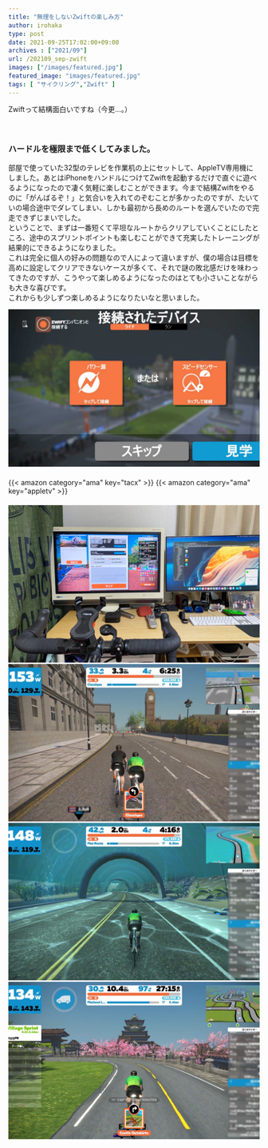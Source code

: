 ```yaml
---
title: "無理をしないZwiftの楽しみ方"
author: irohaka
type: post
date: 2021-09-25T17:02:00+09:00
archives : ["2021/09"]
url: /202109_sep-zwift
images: ["/images/featured.jpg"]
featured_image: "images/featured.jpg"
tags: [ "サイクリング","Zwift" ]
---
```


Zwiftって結構面白いですね（今更…。）    
<!--more-->
　  

### ハードルを極限まで低くしてみました。
部屋で使っていた32型のテレビを作業机の上にセットして、AppleTV専用機にしました。あとはiPhoneをハンドルにつけてZwiftを起動するだけで直ぐに遊べるようになったので凄く気軽に楽しむことができます。今まで結構Zwiftをやるのに「がんばるぞ！」と気合いを入れてのぞむことが多かったのですが、たいていの場合途中でダレてしまい、しかも最初から長めのルートを選んでいたので完走できずじまいでした。  
ということで、まずは一番短くて平坦なルートからクリアしていくことにしたところ、途中のスプリントポイントも楽しむことができて充実したトレーニングが結果的にできるようになりました。  
これは完全に個人の好みの問題なので人によって違いますが、僕の場合は目標を高めに設定してクリアできないケースが多くて、それで謎の敗北感だけを味わってきたのですが、こうやって楽しめるようになったのはとても小さいことながらも大きな喜びです。  
これからも少しずつ楽しめるようになりたいなと思いました。  

![＊そういえば、起動画面でZwift Companionにリンクするマークをオレンジ色にしないほうが勝手にZwift Companionが起動してくれるみたいです。誤った情報でしたら申し訳ありません。](images/2021-0118-01.jpg)  
　   
{{< amazon category="ama" key="tacx" >}}
{{< amazon category="ama" key="appletv" >}}  
　  
![IKEAの机にギリギリ乗った。](images/2021-0927-01.jpg)  
![ロンドンの平坦コースはClassiqueが短い。](images/2021-0927-02.jpg)  
![WatopiaはFlat Routeが簡単](images/2021-0927-03.jpg)  
![Makuri IslandはFlatland Loopが簡単。](images/2021-0927-04.jpg)  

